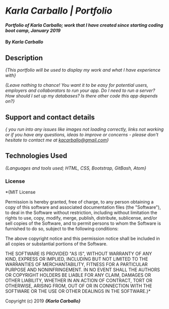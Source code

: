 # _Karla Carballo | Portfolio_

#### _Portfolio of Karla Carballo; work that I have created since starting coding boot camp, January 2019_

#### By _**Karla Carballo**_

## Description

_{This portfolio will be used to display my work and what I have experience with}_

_{Leave nothing to chance! You want it to be easy for potential users, employers and collaborators to run your app. Do I need to run a server? How should I set up my databases? Is there other code this app depends on?}_

## Support and contact details

_{ you run into any issues like images not loading correctly, links not working or if you have any questions, ideas to improve or concerns - please don't hesitate to contact me at kacarballo@gmail.com}_

## Technologies Used

_{Languages and tools used; HTML, CSS, Bootstrap, GitBash, Atom}_

### License

*{MIT License

Permission is hereby granted, free of charge, to any person obtaining a copy
of this software and associated documentation files (the "Software"), to deal
in the Software without restriction, including without limitation the rights
to use, copy, modify, merge, publish, distribute, sublicense, and/or sell
copies of the Software, and to permit persons to whom the Software is
furnished to do so, subject to the following conditions:

The above copyright notice and this permission notice shall be included in all
copies or substantial portions of the Software.

THE SOFTWARE IS PROVIDED "AS IS", WITHOUT WARRANTY OF ANY KIND, EXPRESS OR
IMPLIED, INCLUDING BUT NOT LIMITED TO THE WARRANTIES OF MERCHANTABILITY,
FITNESS FOR A PARTICULAR PURPOSE AND NONINFRINGEMENT. IN NO EVENT SHALL THE
AUTHORS OR COPYRIGHT HOLDERS BE LIABLE FOR ANY CLAIM, DAMAGES OR OTHER
LIABILITY, WHETHER IN AN ACTION OF CONTRACT, TORT OR OTHERWISE, ARISING FROM,
OUT OF OR IN CONNECTION WITH THE SOFTWARE OR THE USE OR OTHER DEALINGS IN THE
SOFTWARE.}*

Copyright (c) 2019 **_{Karla Carballo}_**
